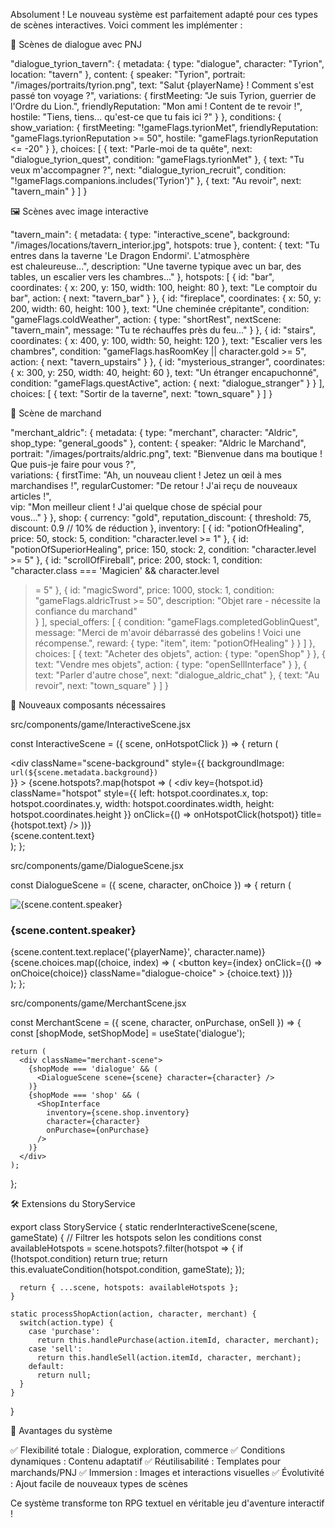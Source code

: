 Absolument ! Le nouveau système est parfaitement adapté pour ces types
  de scènes interactives. Voici comment les implémenter :

  💬 Scènes de dialogue avec PNJ

  "dialogue_tyrion_tavern": {
    metadata: {
      type: "dialogue",
      character: "Tyrion",
      location: "tavern"
    },
    content: {
      speaker: "Tyrion",
      portrait: "/images/portraits/tyrion.png",
      text: "Salut {playerName} ! Comment s'est passé ton voyage ?",
      variations: {
        firstMeeting: "Je suis Tyrion, guerrier de l'Ordre du Lion.",
        friendlyReputation: "Mon ami ! Content de te revoir !",
        hostile: "Tiens, tiens... qu'est-ce que tu fais ici ?"
      }
    },
    conditions: {
      show_variation: {
        firstMeeting: "!gameFlags.tyrionMet",
        friendlyReputation: "gameFlags.tyrionReputation >= 50",
        hostile: "gameFlags.tyrionReputation <= -20"
      }
    },
    choices: [
      {
        text: "Parle-moi de ta quête",
        next: "dialogue_tyrion_quest",
        condition: "gameFlags.tyrionMet"
      },
      {
        text: "Tu veux m'accompagner ?",
        next: "dialogue_tyrion_recruit",
        condition: "!gameFlags.companions.includes('Tyrion')"
      },
      {
        text: "Au revoir",
        next: "tavern_main"
      }
    ]
  }

  🖼️ Scènes avec image interactive

  "tavern_main": {
    metadata: {
      type: "interactive_scene",
      background: "/images/locations/tavern_interior.jpg",
      hotspots: true
    },
    content: {
      text: "Tu entres dans la taverne 'Le Dragon Endormi'. L'atmosphère      
  est chaleureuse...",
      description: "Une taverne typique avec un bar, des tables, un
  escalier vers les chambres..."
    },
    hotspots: [
      {
        id: "bar",
        coordinates: { x: 200, y: 150, width: 100, height: 80 },
        text: "Le comptoir du bar",
        action: { next: "tavern_bar" }
      },
      {
        id: "fireplace",
        coordinates: { x: 50, y: 200, width: 60, height: 100 },
        text: "Une cheminée crépitante",
        condition: "gameFlags.coldWeather",
        action: {
          type: "shortRest",
          nextScene: "tavern_main",
          message: "Tu te réchauffes près du feu..."
        }
      },
      {
        id: "stairs",
        coordinates: { x: 400, y: 100, width: 50, height: 120 },
        text: "Escalier vers les chambres",
        condition: "gameFlags.hasRoomKey || character.gold >= 5",
        action: { next: "tavern_upstairs" }
      },
      {
        id: "mysterious_stranger",
        coordinates: { x: 300, y: 250, width: 40, height: 60 },
        text: "Un étranger encapuchonné",
        condition: "gameFlags.questActive",
        action: { next: "dialogue_stranger" }
      }
    ],
    choices: [
      { text: "Sortir de la taverne", next: "town_square" }
    ]
  }

  🛒 Scène de marchand

  "merchant_aldric": {
    metadata: {
      type: "merchant",
      character: "Aldric",
      shop_type: "general_goods"
    },
    content: {
      speaker: "Aldric le Marchand",
      portrait: "/images/portraits/aldric.png",
      text: "Bienvenue dans ma boutique ! Que puis-je faire pour vous ?",     
      variations: {
        firstTime: "Ah, un nouveau client ! Jetez un œil à mes
  marchandises !",
        regularCustomer: "De retour ! J'ai reçu de nouveaux articles !",      
        vip: "Mon meilleur client ! J'ai quelque chose de spécial pour        
  vous..."
      }
    },
    shop: {
      currency: "gold",
      reputation_discount: {
        threshold: 75,
        discount: 0.9 // 10% de réduction
      },
      inventory: [
        {
          id: "potionOfHealing",
          price: 50,
          stock: 5,
          condition: "character.level >= 1"
        },
        {
          id: "potionOfSuperiorHealing",
          price: 150,
          stock: 2,
          condition: "character.level >= 5"
        },
        {
          id: "scrollOfFireball",
          price: 200,
          stock: 1,
          condition: "character.class === 'Magicien' && character.level       
  >= 5"
        },
        {
          id: "magicSword",
          price: 1000,
          stock: 1,
          condition: "gameFlags.aldricTrust >= 50",
          description: "Objet rare - nécessite la confiance du marchand"      
        }
      ],
      special_offers: [
        {
          condition: "gameFlags.completedGoblinQuest",
          message: "Merci de m'avoir débarrassé des gobelins ! Voici une      
  récompense.",
          reward: { type: "item", item: "potionOfHealing" }
        }
      ]
    },
    choices: [
      {
        text: "Acheter des objets",
        action: { type: "openShop" }
      },
      {
        text: "Vendre mes objets",
        action: { type: "openSellInterface" }
      },
      {
        text: "Parler d'autre chose",
        next: "dialogue_aldric_chat"
      },
      {
        text: "Au revoir",
        next: "town_square"
      }
    ]
  }

  🔧 Nouveaux composants nécessaires

  src/components/game/InteractiveScene.jsx

  const InteractiveScene = ({ scene, onHotspotClick }) => {
    return (
      <div className="interactive-scene">
        <div
          className="scene-background"
          style={{ backgroundImage: `url(${scene.metadata.background})`       
  }}
        >
          {scene.hotspots?.map(hotspot => (
            <div
              key={hotspot.id}
              className="hotspot"
              style={{
                left: hotspot.coordinates.x,
                top: hotspot.coordinates.y,
                width: hotspot.coordinates.width,
                height: hotspot.coordinates.height
              }}
              onClick={() => onHotspotClick(hotspot)}
              title={hotspot.text}
            />
          ))}
        </div>
        <div className="scene-description">
          {scene.content.text}
        </div>
      </div>
    );
  };

  src/components/game/DialogueScene.jsx

  const DialogueScene = ({ scene, character, onChoice }) => {
    return (
      <div className="dialogue-scene">
        <div className="dialogue-header">
          <img src={scene.content.portrait} alt={scene.content.speaker}       
  />
          <h3>{scene.content.speaker}</h3>
        </div>
        <div className="dialogue-text">
          {scene.content.text.replace('{playerName}', character.name)}        
        </div>
        <div className="dialogue-choices">
          {scene.choices.map((choice, index) => (
            <button
              key={index}
              onClick={() => onChoice(choice)}
              className="dialogue-choice"
            >
              {choice.text}
            </button>
          ))}
        </div>
      </div>
    );
  };

  src/components/game/MerchantScene.jsx

  const MerchantScene = ({ scene, character, onPurchase, onSell }) => {       
    const [shopMode, setShopMode] = useState('dialogue');

    return (
      <div className="merchant-scene">
        {shopMode === 'dialogue' && (
          <DialogueScene scene={scene} character={character} />
        )}
        {shopMode === 'shop' && (
          <ShopInterface
            inventory={scene.shop.inventory}
            character={character}
            onPurchase={onPurchase}
          />
        )}
      </div>
    );
  };

  🛠️ Extensions du StoryService

  export class StoryService {
    static renderInteractiveScene(scene, gameState) {
      // Filtrer les hotspots selon les conditions
      const availableHotspots = scene.hotspots?.filter(hotspot => {
        if (!hotspot.condition) return true;
        return this.evaluateCondition(hotspot.condition, gameState);
      });

      return { ...scene, hotspots: availableHotspots };
    }

    static processShopAction(action, character, merchant) {
      switch(action.type) {
        case 'purchase':
          return this.handlePurchase(action.itemId, character, merchant);     
        case 'sell':
          return this.handleSell(action.itemId, character, merchant);
        default:
          return null;
      }
    }
  }

  🎯 Avantages du système

  ✅ Flexibilité totale : Dialogue, exploration, commerce
  ✅ Conditions dynamiques : Contenu adaptatif
  ✅ Réutilisabilité : Templates pour marchands/PNJ
  ✅ Immersion : Images et interactions visuelles
  ✅ Évolutivité : Ajout facile de nouveaux types de scènes

  Ce système transforme ton RPG textuel en véritable jeu d'aventure
  interactif !